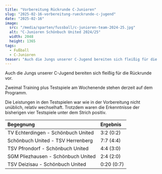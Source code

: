 ```yaml
---
title: "Vorbereitung Rückrunde C-Junioren"
slug: "2025-02-16-vorbereitung-rueckrunde-c-jugend"
date: "2025-02-16"
image:
  src: "/media/sparten/fussball/c-junioren-team-2024-25.jpg"
  alt: "C-Junioren Schönbuch United 2024/25"
  width: 2048
  height: 1365
tags:
  - Fußball
  - C-Junioren
teaser: "Auch die Jungs unserer C-Jugend bereiten sich fleißig für die Rückrunde vor."
---
```

Auch die Jungs unserer C-Jugend bereiten sich fleißig für die Rückrunde vor.

Zweimal Training plus Testspiele am Wochenende stehen derzeit auf dem Programm.

Die Leistungen in den Testspielen war wie in der Vorbereitung nicht unüblich, relativ wechselhaft. Trotzdem waren die Erkenntnisse der bisherigen vier Testspiele unter dem Strich positiv.

| Begegnung                          | Ergebnis   |
|:-----------------------------------|:-----------|
| TV Echterdingen - Schönbuch United | 3:2 (0:2)  |
| Schönbuch United - TSV Herrenberg  | 7:7 (4:4)  |
| TSV Pfrondorf  - Schönbuch United  | 4:4 (3:0)  |
| SGM Pliezhausen - Schönbuch United | 2:4 (2:0)  |
| TSV Deizisau - Schönbuch United    | 0:20 (0:7) |